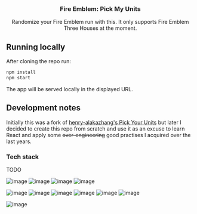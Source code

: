 <p align="center">
<h3 align="center">Fire Emblem: Pick My Units</h3>
<p align="center">Randomize your Fire Emblem run with this. It only supports Fire Emblem Three Houses at the moment.</p>
</p>
<p></p>

## Running locally

After cloning the repo run:

```bash
npm install
npm start
```

The app will be served locally in the displayed URL.

## Development notes

Initially this was a fork of [henry-alakazhang's Pick Your Units](https://github.com/henry-alakazhang/pick-your-units) but later I decided to create this repo from scratch and use it as an excuse to learn React and apply some ~~over-engineering~~ good practises I acquired over the last years.

### Tech stack

TODO

![image](https://img.shields.io/badge/-ReactJs-61DAFB?logo=react&logoColor=white&style=flat)
![image](https://img.shields.io/badge/-TypeScript-3178C6?logo=typescript&logoColor=white&style=flat)
![image](https://img.shields.io/badge/-TailwindCSS-06B6D4?logo=tailwindcss&logoColor=white&style=flat)
![image](https://img.shields.io/badge/-Chakra_UI-319795?logo=chakraui&logoColor=white&style=flat)

![image](https://img.shields.io/badge/-Nx-143055?logo=nx&logoColor=white&style=flat)
![image](https://img.shields.io/badge/-GitHub_Actions-2088FF?logo=githubactions&logoColor=white&style=flat)
![image](https://img.shields.io/badge/-Jest-C21325?logo=jest&logoColor=white&style=flat)
![image](https://img.shields.io/badge/-ts--node-3178C6?logo=tsnode&logoColor=white&style=flat)
![image](https://img.shields.io/badge/-ESLint-4B32C3?logo=eslint&logoColor=white&style=flat)
![image](https://img.shields.io/badge/-Prettier-F7B93E?logo=prettier&logoColor=white&style=flat)

![image](https://img.shields.io/badge/-Notion-000000?logo=notion&logoColor=white&style=flat)
